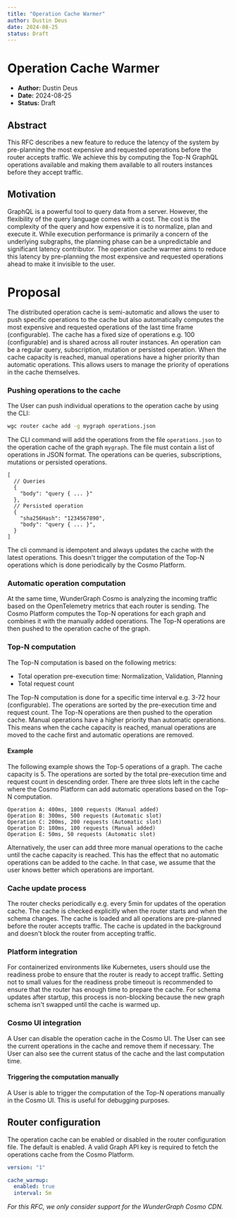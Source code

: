 ```yaml
---
title: "Operation Cache Warmer"
author: Dustin Deus
date: 2024-08-25
status: Draft
---
```


# Operation Cache Warmer

- **Author:** Dustin Deus
- **Date:** 2024-08-25
- **Status:** Draft

## Abstract

This RFC describes a new feature to reduce the latency of the system by pre-planning the most expensive and requested operations before the router accepts traffic. We achieve this by computing the Top-N GraphQL operations available and making them available to all routers instances before they accept traffic.

## Motivation

GraphQL is a powerful tool to query data from a server. However, the flexibility of the query language comes with a cost. The cost is the complexity of the query and how expensive it is to normalize, plan and execute it. While execution performance is primarily a concern of the underlying subgraphs, the planning phase can be a unpredictable and significant latency contributor. The operation cache warmer aims to reduce this latency by pre-planning the most expensive and requested operations ahead to make it invisible to the user.

# Proposal

The distributed operation cache is semi-automatic and allows the user to push specific operations to the cache but also automatically computes the most expensive and requested operations of the last time frame (configurable). The cache has a fixed size of operations e.g. 100 (configurable) and is shared across all router instances. An operation can be a regular query, subscription, mutation or persisted operation. When the cache capacity is reached, manual operations have a higher priority than automatic operations. This allows users to manage the priority of operations in the cache themselves.

### Pushing operations to the cache

The User can push individual operations to the operation cache by using the CLI:

```bash
wgc router cache add -g mygraph operations.json
```

The CLI command will add the operations from the file `operations.json` to the operation cache of the graph `mygraph`. The file must contain a list of operations in JSON format. The operations can be queries, subscriptions, mutations or persisted operations.

```json5
[
  // Queries
  {
    "body": "query { ... }"
  },
  // Persisted operation
  {
    "sha256Hash": "1234567890",
    "body": "query { ... }",
  }
]
```

The cli command is idempotent and always updates the cache with the latest operations. This doesn't trigger the computation of the Top-N operations which is done periodically by the Cosmo Platform.

### Automatic operation computation

At the same time, WunderGraph Cosmo is analyzing the incoming traffic based on the OpenTelemetry metrics that each router is sending. The Cosmo Platform computes the Top-N operations for each graph and combines it with the manually added operations. The Top-N operations are then pushed to the operation cache of the graph.

### Top-N computation

The Top-N computation is based on the following metrics:

- Total operation pre-execution time: Normalization, Validation, Planning
- Total request count

The Top-N computation is done for a specific time interval e.g. 3-72 hour (configurable). The operations are sorted by the pre-execution time and request count. The Top-N operations are then pushed to the operation cache. Manual operations have a higher priority than automatic operations. This means when the cache capacity is reached, manual operations are moved to the cache first and automatic operations are removed.

#### Example

The following example shows the Top-5 operations of a graph. The cache capacity is 5. The operations are sorted by the total pre-execution time and request count in descending order. There are three slots left in the cache where the Cosmo Platform can add automatic operations based on the Top-N computation.

```
Operation A: 400ms, 1000 requests (Manual added)
Operation B: 300ms, 500 requests (Automatic slot)
Operation C: 200ms, 200 requests (Automatic slot)
Operation D: 100ms, 100 requests (Manual added)
Operation E: 50ms, 50 requests (Automatic slot)
```

Alternatively, the user can add three more manual operations to the cache until the cache capacity is reached. This has the effect that no automatic operations can be added to the cache. In that case, we assume that the user knows better which operations are important.

### Cache update process

The router checks periodically e.g. every 5min for updates of the operation cache. The cache is checked explicitly when the router starts and when the schema changes. The cache is loaded and all operations are pre-planned before the router accepts traffic. The cache is updated in the background and doesn't block the router from accepting traffic.

### Platform integration

For containerized environments like Kubernetes, users should use the readiness probe to ensure that the router is ready to accept traffic. Setting not to small values for the readiness probe timeout is recommended to ensure that the router has enough time to prepare the cache. For schema updates after startup, this process is non-blocking because the new graph schema isn't swapped until the cache is warmed up.

### Cosmo UI integration

A User can disable the operation cache in the Cosmo UI. The User can see the current operations in the cache and remove them if necessary. The User can also see the current status of the cache and the last computation time.

#### Triggering the computation manually

A User is able to trigger the computation of the Top-N operations manually in the Cosmo UI. This is useful for debugging purposes.

## Router configuration

The operation cache can be enabled or disabled in the router configuration file. The default is enabled. A valid Graph API key is required to fetch the operations cache from the Cosmo Platform.

```yaml
version: "1"

cache_warmup:
  enabled: true
  interval: 5m
```

_For this RFC, we only consider support for the WunderGraph Cosmo CDN._